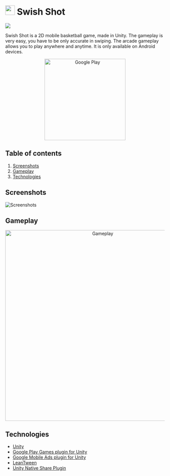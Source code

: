 # <img src="https://szaredko.com/swish-shot/images/game-icon.png" width="30"> Swish Shot
![](https://szaredko.com/swish-shot/images/feature-graphic.png)
 
Swish Shot is a 2D mobile basketball game, made in Unity. The gameplay is very easy, you have to be only accurate in swiping.
The arcade gameplay allows you to play anywhere and anytime. It is only available on Android devices.

<p align="center">
  <a href="https://play.google.com/store/apps/details?id=com.szaredko.basketball">
    <img src="https://play.google.com/intl/en_us/badges/static/images/badges/en_badge_web_generic.png" alt="Google Play" width="256">
  </a>
</p>

## Table of contents
1. [Screenshots](#screenshots)
2. [Gameplay](#gameplay)
3. [Technologies](#technologies)

## Screenshots
![Screenshots](https://szaredko.com/swish-shot/images/screenshots.jpg)

## Gameplay
<p align="center">
  <img src="https://github.com/Szaroslav/swish-shot/blob/master/Screenshots/gameplay.gif" alt="Gameplay" height="600">
</p>

## Technologies
* [Unity](https://unity.com/)
* [Google Play Games plugin for Unity](https://github.com/playgameservices/play-games-plugin-for-unity)
* [Google Mobile Ads plugin for Unity](https://github.com/googleads/googleads-mobile-unity)
* [LeanTween](https://assetstore.unity.com/packages/tools/animation/leantween-3595)
* [Unity Native Share Plugin](https://github.com/yasirkula/UnityNativeShare)
